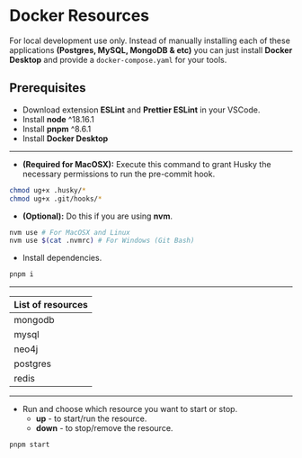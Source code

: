 # Docker Resources

For local development use only. Instead of manually installing each of these applications **(Postgres, MySQL, MongoDB & etc)** you can just install **Docker Desktop** and provide a `docker-compose.yaml` for your tools.

## Prerequisites

- Download extension **ESLint** and **Prettier ESLint** in your VSCode.
- Install **node** ^18.16.1
- Install **pnpm** ^8.6.1
- Install **Docker Desktop**

---

- **(Required for MacOSX):** Execute this command to grant Husky the necessary permissions to run the pre-commit hook.

```bash
chmod ug+x .husky/*
chmod ug+x .git/hooks/*
```

- **(Optional):** Do this if you are using **nvm**.

```bash
nvm use # For MacOSX and Linux
nvm use $(cat .nvmrc) # For Windows (Git Bash)
```

- Install dependencies.

```bash
pnpm i
```

---

| List of resources |
| :---------------- |
| mongodb           |
| mysql             |
| neo4j             |
| postgres          |
| redis             |

---

- Run and choose which resource you want to start or stop.
  - **up** - to start/run the resource.
  - **down** - to stop/remove the resource.

```bash
pnpm start
```
